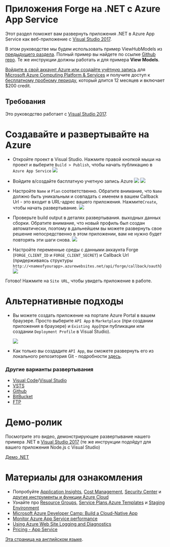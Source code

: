 # Приложения Forge на .NET с Azure App Service

Этот раздел поможет вам развернуть приложения .NET в Azure App Service как веб-приложение с [Visual Studio 2017](https://visualstudio.microsoft.com/vs/).

В этом руководстве мы будем использовать пример ViewHubModels из [предыдущего раздела](tutorials/viewhubmodels). Полный пример вы найдете по ссылке [Github repo](https://github.com/Autodesk-Forge/learn.forge.viewhubmodels/tree/net). Те же инструкции должны работать и для примера **View Models**.

[Войдите в свой аккаунт Azure или создайте учётную запись](https://signup.azure.com/) для [Microsoft Azure Computing Platform & Services](https://azure.microsoft.com/) и получите доступ к [бесплатному пробному периоду](https://azure.microsoft.com/en-us/free/?cdn=disable), который длится 12 месяцев и включает $200 credit. 

## Требования

Это руководство работает с [Visual Studio 2017](https://visualstudio.microsoft.com/vs/).

# Создавайте и развертывайте на Azure

- Откройте проект в Visual Studio. Нажмите правой кнопкой мыши на проект и выберите ```Build > Publish```, чтобы начать публикацию в ```Azure App Service```
![](_media/deployment/azure/create_web_app_net.png)

- Войдите в/создайте басплатную учетную запись Azure 
![](_media/deployment/azure/create_web_app_net_2.png)
![](_media/deployment/azure/create_web_app_net_3.png)

- Настройте ```Name``` и ```Plan``` соответственно. Обратите внимание, что ```Name``` должно быть уникальным и совпадать с именем в вашем Callback Url - это входит в URL-адрес вашего приложения. Нажмите```Create```, чтобы начать развертывание. 
![](_media/deployment/azure/create_web_app_net_4.png)

- Проверьте build output в деталях развертывания. выходных данных сборки. Обратите внимание, что новый профиль был создан автоматически, поэтому в дальнейшем вы можете развернуть свое решение непосредственно в этом приложении, вам не нужно будет повторять эти шаги снова.
![](_media/deployment/azure/net_app_published_result.png)

- Настройте переменные среды с данными аккаунта Forge (```FORGE_CLIENT_ID``` и ```FORGE_CLIENT_SECRET```) и Callback Url (придерживаясь структуры  ```http://<nameofyourapp>.azurewebsites.net/api/forge/callback/oauth```)
![](_media/deployment/azure/vsAppSettings.png)

Готово! Нажмите на ```Site URL```, чтобы увидеть приложение в работе. 

# Альтернативные подходы

- Вы можете создать приложение на портале Azure Portal в вашем браузере. Просто выберите ```API App``` в ```Marketplace``` (при создании приложения в браузере) и ```Existing App```(при публикации или создании ```Deployment Profile``` в Visual Studio). 

  ![](_media/deployment/azure/app_dashboard.png)
- Как только вы создадите ```API App```, вы сможете развернуть его из локального репозитория Git - подробности [здесь](deployment/azure/node). 

### Другие варианты развертывания 
- [Visual Code](https://azure.microsoft.com/en-us/blog/visual-studio-code-and-azure-app-service-a-perfect-fit/)/[Visual Studio](../node)
- [VSTS](https://docs.microsoft.com/en-us/labs/devops/deployazurefunctionswithvsts/)
- [Github](https://blogs.msdn.microsoft.com/benjaminperkins/2017/05/10/deploy-github-source-code-repositories-to-an-azure-app-service/)
- [BitBucket](https://confluence.atlassian.com/bitbucket/deploy-to-microsoft-azure-900820699.html)
- [FTP](https://docs.microsoft.com/en-us/azure/app-service/deploy-ftp)

# Демо-ролик

Посмотрите это видео, демонстрирующее развертывание нашего примера .NET в [Visual Studio 2017](https://visualstudio.microsoft.com/vs/) (те же инструкции подойдут для вашего приложения Node.js с Visual Studio)

[Демо .NET](https://www.youtube.com/embed/dDg-fQ7SHAQ ':include :type=iframe width=100% height=400px')

# Материалы для ознакомления
<!--
Это скоро будет доступно (как другая версия руководства)
- Адаптируйте этот пример к [.NET Core Framework](https://docs.microsoft.com/en-us/dotnet/core/) и разверните его как [веб-приложение Azure](deployment/azure/node)
-->
- Попробуйте [Application Insights](https://azure.microsoft.com/en-us/services/monitor/), [Cost Management](https://portal.azure.com/#blade/Microsoft_Azure_Billing/ModernBillingMenuBlade/Overview), [Security Center](https://portal.azure.com/#blade/Microsoft_Azure_Security/SecurityMenuBlade/18) и [другие инструменты и функции Azure Cloud](https://azure.microsoft.com/en-us/services/)
- Узнайте про [Resource Groups](https://docs.microsoft.com/en-us/azure/azure-resource-manager/resource-group-overview), [Service Plans](https://azure.microsoft.com/en-us/pricing/details/app-service/plans/),[Azure Templates](https://azure.microsoft.com/en-us/resources/templates/) и [Staging Environment](https://docs.microsoft.com/en-us/azure/app-service/deploy-staging-slots)
- [Microsoft Azure Developer Camp: Build a Cloud-Native App](https://mva.microsoft.com/en-us/training-courses/microsoft-azure-developer-camp-build-a-cloud-native-app-8299)
- [Monitor Azure App Service performance](https://docs.microsoft.com/en-us/azure/application-insights/app-insights-azure-web-apps)
- [Using Azure Web Site Logging and Diagnostics](https://azure.microsoft.com/en-us/resources/videos/azure-web-site-logging-and-diagnostics/)
- [Pricing - App Service](https://azure.microsoft.com/en-us/pricing/details/app-service/windows/)

[Эта страница на английском языке](https://learnforge.autodesk.io/#/deployment/azure/net).
